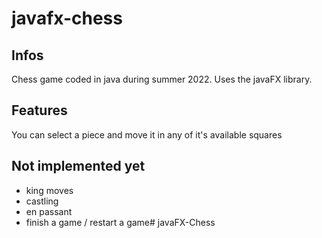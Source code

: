 # javafx-chess

## Infos
Chess game coded in java during summer 2022. Uses the javaFX library.

## Features
You can select a piece and move it in any of it's available squares

## Not implemented yet

- king moves
- castling
- en passant
- finish a game / restart a game# javaFX-Chess
